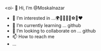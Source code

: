 <oi- 👋 Hi, I’m @Moskalnazar
- 👀 I’m interested in ...🌍🧭👨‍👩‍👦⚽️🍻❤
- 🌱 I’m currently learning ... github
- 💞️ I’m looking to collaborate on ... github
- 📫 How to reach me</oi>
-  ...

<!---
Moskalnazar/Moskalnazar is a ✨ special ✨ repository because its `README.md` (this file) appears on your GitHub profile.
You can click the Preview link to take a look at your changes.
--->
